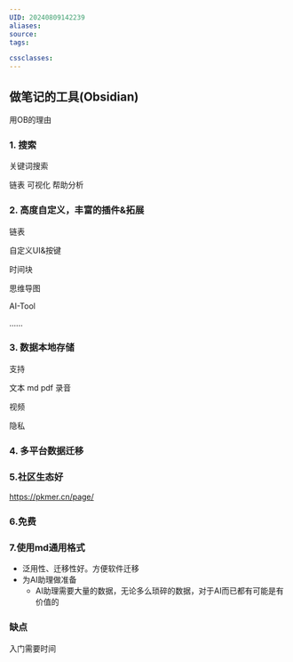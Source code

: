 ```yaml
---
UID: 20240809142239
aliases: 
source: 
tags:

cssclasses:
---
```

## 做笔记的工具(Obsidian)
用OB的理由

### 1. 搜索
关键词搜索
	
链表
	可视化
	帮助分析
		
### 2. 高度自定义，丰富的插件&拓展

链表
	
自定义UI&按键
	
时间块
	
思维导图
	
AI-Tool
	
......
	
### 3. 数据本地存储

支持
	
文本
	md
	pdf
录音
	
视频

隐私
	
### 4. 多平台数据迁移

### 5.社区生态好

https://pkmer.cn/page/
	
### 6.免费

### 7.使用md通用格式
- 泛用性、迁移性好。方便软件迁移
- 为AI助理做准备
    - AI助理需要大量的数据，无论多么琐碎的数据，对于AI而已都有可能是有价值的

### 缺点

入门需要时间
